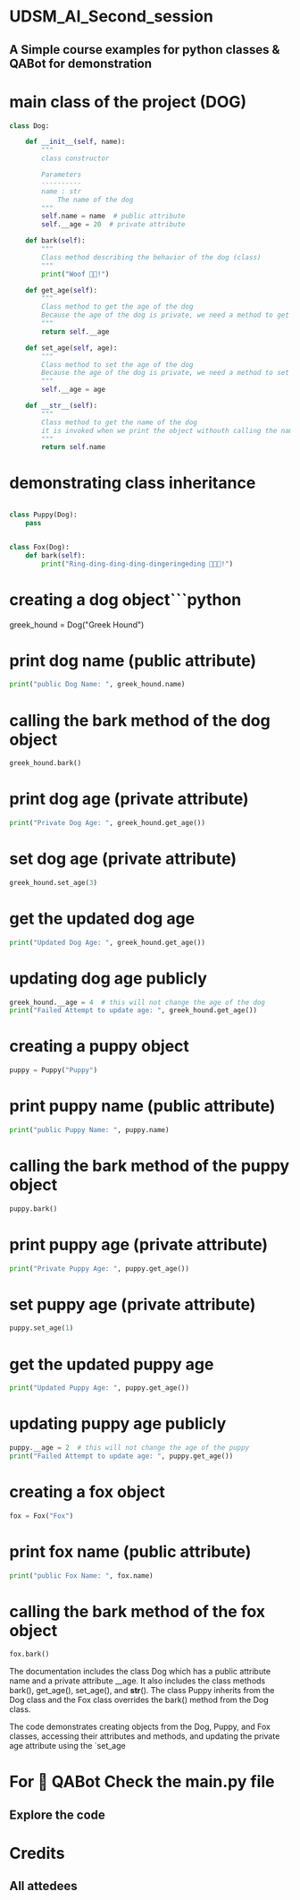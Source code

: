# UDSM_AI_Second_session


## A Simple course examples for python classes & QABot for demonstration


# main class of the project (DOG)

```python
class Dog:

    def __init__(self, name):
        """
        class constructor

        Parameters
        ----------
        name : str
            The name of the dog
        """
        self.name = name  # public attribute
        self.__age = 20  # private attribute

    def bark(self):
        """
        Class method describing the behavior of the dog (class)
        """
        print("Woof 🐶🐶!")

    def get_age(self):
        """
        Class method to get the age of the dog
        Because the age of the dog is private, we need a method to get it
        """
        return self.__age

    def set_age(self, age):
        """
        Class method to set the age of the dog
        Because the age of the dog is private, we need a method to set it
        """
        self.__age = age

    def __str__(self):
        """
        Class method to get the name of the dog
        it is invoked when we print the object withouth calling the name attribute or a specific method
        """
        return self.name
```

# demonstrating class inheritance
```python

class Puppy(Dog):
    pass


class Fox(Dog):
    def bark(self):
        print("Ring-ding-ding-ding-dingeringeding 🐺🐺🐺!")

```

# creating a dog object```python

greek_hound = Dog("Greek Hound")

# print dog name (public attribute)
```python
print("public Dog Name: ", greek_hound.name)
```

# calling the bark method of the dog object
```python
greek_hound.bark()
```

# print dog age (private attribute)
```python
print("Private Dog Age: ", greek_hound.get_age())
```

# set dog age (private attribute)
```python
greek_hound.set_age(3)
```

# get the updated dog age
```python
print("Updated Dog Age: ", greek_hound.get_age())
```

# updating dog age publicly
```python
greek_hound.__age = 4  # this will not change the age of the dog
print("Failed Attempt to update age: ", greek_hound.get_age())
```

# creating a puppy object
```python
puppy = Puppy("Puppy")
```

# print puppy name (public attribute)
```python
print("public Puppy Name: ", puppy.name)
```

# calling the bark method of the puppy object
```python
puppy.bark()
```

# print puppy age (private attribute)
```python
print("Private Puppy Age: ", puppy.get_age())
```

# set puppy age (private attribute)
```python
puppy.set_age(1)
```

# get the updated puppy age
```python
print("Updated Puppy Age: ", puppy.get_age())
```

# updating puppy age publicly
```python
puppy.__age = 2  # this will not change the age of the puppy
print("Failed Attempt to update age: ", puppy.get_age())
```

# creating a fox object
```python
fox = Fox("Fox")
```

# print fox name (public attribute)
```python
print("public Fox Name: ", fox.name)
```

# calling the bark method of the fox object
```python
fox.bark()
```
The documentation includes the class Dog which has a public attribute name and a private attribute __age. It also includes the class methods bark(), get_age(), set_age(), and __str__(). The class Puppy inherits from the Dog class and the Fox class overrides the bark() method from the Dog class.

The code demonstrates creating objects from the Dog, Puppy, and Fox classes, accessing their attributes and methods, and updating the private age attribute using the `set_age





# For 🤖 QABot Check the main.py file
## Explore the code

# Credits
## All attedees